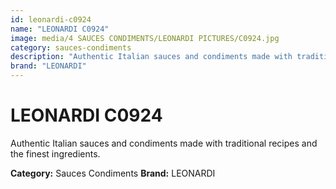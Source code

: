 ```yaml
---
id: leonardi-c0924
name: "LEONARDI C0924"
image: media/4 SAUCES CONDIMENTS/LEONARDI PICTURES/C0924.jpg
category: sauces-condiments
description: "Authentic Italian sauces and condiments made with traditional recipes and the finest ingredients."
brand: "LEONARDI"
---
```


# LEONARDI C0924

Authentic Italian sauces and condiments made with traditional recipes and the finest ingredients.

**Category:** Sauces Condiments
**Brand:** LEONARDI
